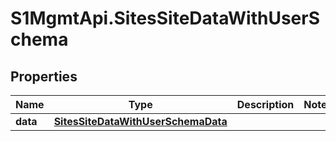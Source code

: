 # S1MgmtApi.SitesSiteDataWithUserSchema

## Properties
Name | Type | Description | Notes
------------ | ------------- | ------------- | -------------
**data** | [**SitesSiteDataWithUserSchemaData**](SitesSiteDataWithUserSchemaData.md) |  | 


